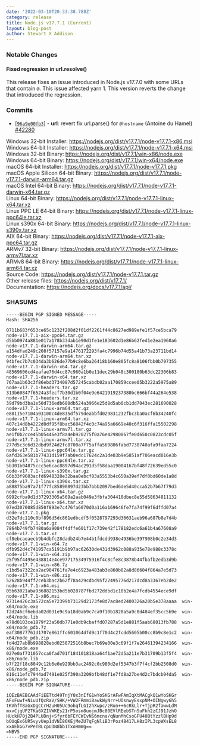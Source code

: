 ```yaml
---
date: '2022-03-10T20:33:38.788Z'
category: release
title: Node.js v17.7.1 (Current)
layout: blog-post
author: Stewart X Addison
---
```


### Notable Changes

#### Fixed regression in url.resolve()

This release fixes an issue introduced in Node.js v17.7.0 with some URLs
that contain `@`. This issue affected yarn 1. This version reverts the
change that introduced the regression.

### Commits

- \[[`96a9e00fb3`](https://github.com/nodejs/node/commit/96a9e00fb3)] - **url**: revert fix url.parse() for `@hostname` (Antoine du Hamel) [#42280](https://github.com/nodejs/node/pull/42280)

Windows 32-bit Installer: https://nodejs.org/dist/v17.7.1/node-v17.7.1-x86.msi \
Windows 64-bit Installer: https://nodejs.org/dist/v17.7.1/node-v17.7.1-x64.msi \
Windows 32-bit Binary: https://nodejs.org/dist/v17.7.1/win-x86/node.exe \
Windows 64-bit Binary: https://nodejs.org/dist/v17.7.1/win-x64/node.exe \
macOS 64-bit Installer: https://nodejs.org/dist/v17.7.1/node-v17.7.1.pkg \
macOS Apple Silicon 64-bit Binary: https://nodejs.org/dist/v17.7.1/node-v17.7.1-darwin-arm64.tar.gz \
macOS Intel 64-bit Binary: https://nodejs.org/dist/v17.7.1/node-v17.7.1-darwin-x64.tar.gz \
Linux 64-bit Binary: https://nodejs.org/dist/v17.7.1/node-v17.7.1-linux-x64.tar.xz \
Linux PPC LE 64-bit Binary: https://nodejs.org/dist/v17.7.1/node-v17.7.1-linux-ppc64le.tar.xz \
Linux s390x 64-bit Binary: https://nodejs.org/dist/v17.7.1/node-v17.7.1-linux-s390x.tar.xz \
AIX 64-bit Binary: https://nodejs.org/dist/v17.7.1/node-v17.7.1-aix-ppc64.tar.gz \
ARMv7 32-bit Binary: https://nodejs.org/dist/v17.7.1/node-v17.7.1-linux-armv7l.tar.xz \
ARMv8 64-bit Binary: https://nodejs.org/dist/v17.7.1/node-v17.7.1-linux-arm64.tar.xz \
Source Code: https://nodejs.org/dist/v17.7.1/node-v17.7.1.tar.gz \
Other release files: https://nodejs.org/dist/v17.7.1/ \
Documentation: https://nodejs.org/docs/v17.7.1/api/

### SHASUMS

```
-----BEGIN PGP SIGNED MESSAGE-----
Hash: SHA256

0711b683f653ce65c1232f208d2f01df2261f44c8627ed989efe1f57ce5bca79  node-v17.7.1-aix-ppc64.tar.gz
d5bb0974a881e017a178b33dab1e90d1fe1e183602d1e86b62fed1e2ea1960a6  node-v17.7.1-darwin-arm64.tar.gz
a154dfad249c208f57157e9a1476172293fa4c7996b74d55a41b73a23711bd14  node-v17.7.1-darwin-arm64.tar.xz
94bfec7b7c034da3b626de77b9c8e6ba26418b160e805fc8a8106fbb0b797355  node-v17.7.1-darwin-x64.tar.gz
48569606cd4eafae76d4cc87c960a1b0e11dec29b048c300180b63dc22306b83  node-v17.7.1-darwin-x64.tar.xz
767aa1b63c3f86ebd3734087d57245cabdb02aa170859ccee05b3222a5975a89  node-v17.7.1-headers.tar.gz
313b60847f6524a3fecf7b30d1b0f04e9e6421919237380bc666bf44a264e538  node-v17.7.1-headers.tar.xz
39d79bd3ba1e50d736edb680db524a3966e25d8d5ab0cb1dd7043ec281690028  node-v17.7.1-linux-arm64.tar.gz
e88115e7104a03100c4de835df579deabbfd029831232fbc3ba0acf6b34240fc  node-v17.7.1-linux-arm64.tar.xz
407c14d8b4222d0df95f8bac56842f4c0c74a95a6669e40c6f316ffa15502298  node-v17.7.1-linux-armv7l.tar.gz
ae1f0b2cce45b05446e3f8a4eb920275f0a76e42980867fe0d650c0823cdc05f  node-v17.7.1-linux-armv7l.tar.xz
277d5c3c6d32dbd9f24d2fc8700a7f75affa569806fabd7738740afa9faa7224  node-v17.7.1-linux-ppc64le.tar.gz
6afd363e581b77431d159f7ab0edc17624c2a1de03b9e5851af706eacd016e3b  node-v17.7.1-linux-ppc64le.tar.xz
5b301b04875ccc5e6cac8897d94ac291d5f58daa19004167bf48f72639ed55c0  node-v17.7.1-linux-s390x.tar.gz
66b33f9603acfd6948328e32baa0ebcf83a5553b4c650a39ef7df0bd60de1a8d  node-v17.7.1-linux-s390x.tar.xz
a88875ba97a71f77fc85890897d23bb7bbb2097bed6de5d40cca52b7b67f79d3  node-v17.7.1-linux-x64.tar.gz
6992cfba9d1d37293305a569a2aab049e3fbfa304410dbec8e55d58634811132  node-v17.7.1-linux-x64.tar.xz
07ed3070085d850f893e7c476fa6070d0a116a169646fe7fa74f99f6dffd07a4  node-v17.7.1.pkg
d32e7dc110c0bf896d5dc861edbcdf5f0528797293d36631aeb96a687b8e7d4b  node-v17.7.1.tar.gz
7864b749fb7480a6a9084f4dffe601f17c739e42f178182edc6a61b4a67608a9  node-v17.7.1.tar.xz
cf8ebcaeaecb9b4dbfc28dadb24b7e44b1fdcdd938e4936be397908b0c2e34d3  node-v17.7.1-win-x64.7z
dfb952d4c741957ca5191b9b97ac62630de431d3962c088a935e78e988c3378c  node-v17.7.1-win-x64.zip
25f95f4495e438814e4ce97717534975916f4c8cfe8c3878b44fbafb2edb3d9b  node-v17.7.1-win-x86.7z
c1bd5a7322ca2ac904761fa7e4c6923a483ab3e860b02a8d86604f864a7e5d73  node-v17.7.1-win-x86.zip
52628b944ff2ceb3bac2b62f78a429cdbd95f22495776d217dcd8a3367eb2de2  node-v17.7.1-x64.msi
05b63021aba936882153bd5b028787fbd272ddbd1c10b2e4a7fcdb4554ece9df  node-v17.7.1-x86.msi
9731e426c3a572ca5e72399b73129d2173fe8d7ac8ed2400326a20b5e378aaaa  win-x64/node.exe
f2d246cf6ebda02d031e9c9a18d0ab9c7ca9f10b1828a5a9c8d484ef35cc5b9e  win-x64/node.lib
e78d0103ce1879f23a50db771e0db9cbaffd07287a5d1e881f5aab68013fb788  win-x64/node_pdb.7z
eaf30877761d1707e861ffc601064dfd9c1f70d4c2fcdd5605b00cc8b9c8e1c2  win-x64/node_pdb.zip
fd4d27ab8b998828ebd025872516b8bec7b69e00e3c69f1f7e26461394234166  win-x86/node.exe
027e0af731057cca0fad701f184101818aa64f1ae72d5a211e7b31709b13f5f4  win-x86/node.lib
b7f22f18c8049c12b6e0e929bb3ac2492c0c980d2ef5347b3f7f4cf2bb2508d0  win-x86/node_pdb.7z
816c11efc7944ad7491e025f390a3209bfb48df1e7fd8a27be4d2c7bdcb94da5  win-x86/node_pdb.zip
-----BEGIN PGP SIGNATURE-----

iQEzBAEBCAAdFiEETtd49TnjY0x3nIfG1wYoSKGrAFwFAmIqXtMACgkQ1wYoSKGr
AFxFuwf+NiuUfQcRaV/SHK/+VW2FRmmi8awkWyNrr+UOsnwyEsxpNM+OINgwy6h5
tKVhfT8aGxDgCCrH2uH05Uc9ohqfLGI2hXwpc/zRun++6cRkLlr+TjpR2fawwLdM
mxvCjgUP2TKa6XZIVWKEs21rP5osm8uojmJBc80EVlREebSTnSuFkh2zCJ91JzhO
HUckH70j2B4PLUDnj+Sfyr6bFEYCWIvNS6mcna/qNunMhCsoGFU40BtYzzlBHp9d
bOUqEx6UR5vyvUep1dVNI86KEjMeZU7qFgNliB3rPoz48417LH8zIPL3cpWXsEL8
xxAEkGG7vPeTBLcpU3N8bb1TxoHmWg==
=NBV5
-----END PGP SIGNATURE-----

```
